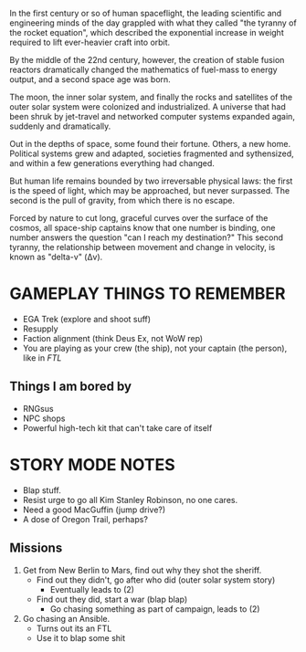 In the first century or so of human spaceflight, the leading scientific
and engineering minds of the day grappled with what they called "the
tyranny of the rocket equation", which described the exponential increase
in weight required to lift ever-heavier craft into orbit.

By the middle of the 22nd century, however, the creation of stable fusion
reactors dramatically changed the mathematics of fuel-mass to energy
output, and a second space age was born.

The moon, the inner solar system, and finally the rocks and satellites of
the outer solar system were colonized and industrialized. A universe that had
been shruk by jet-travel and networked computer systems expanded again,
suddenly and dramatically.

Out in the depths of space, some found their fortune. Others, a new home.
Political systems grew and adapted, societies fragmented and sythensized,
and within a few generations everything had changed.

But human life remains bounded by two irreversable physical laws: the
first is the speed of light, which may be approached, but never
surpassed. The second is the pull of gravity, from which there is no
escape.

Forced by nature to cut long, graceful curves over the surface of the
cosmos, all space-ship captains know that one number is binding, one
number answers the question "can I reach my destination?" This second
tyranny, the relationship between movement and change in velocity, is known as 
"delta-v" (Δv).


GAMEPLAY THINGS TO REMEMBER
===========================

- EGA Trek (explore and shoot suff)
- Resupply
- Faction alignment (think Deus Ex, not WoW rep)
- You are playing as your crew (the ship), not your captain (the person), like in *FTL*

## Things I am bored by

- RNGsus
- NPC shops
- Powerful high-tech kit that can't take care of itself


STORY MODE NOTES
================

- Blap stuff.
- Resist urge to go all Kim Stanley Robinson, no one cares.
- Need a good MacGuffin (jump drive?)
- A dose of Oregon Trail, perhaps?

## Missions

1. Get from New Berlin to Mars, find out why they shot the sheriff.
    - Find out they didn't, go after who did (outer solar system story)
        - Eventually leads to (2)
    - Find out they did, start a war (blap blap)
        - Go chasing something as part of campaign, leads to (2)
2. Go chasing an Ansible.
    - Turns out its an FTL
    - Use it to blap some shit